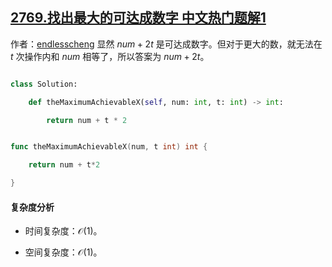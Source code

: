 ## [2769.找出最大的可达成数字 中文热门题解1](https://leetcode.cn/problems/find-the-maximum-achievable-number/solutions/100000/jian-dan-shu-xue-ti-by-endlesscheng-pojw)

作者：[endlesscheng](https://leetcode.cn/u/endlesscheng)
显然 $\textit{num}+2t$ 是可达成数字。但对于更大的数，就无法在 $t$ 次操作内和 $\textit{num}$ 相等了，所以答案为 $\textit{num}+2t$。

```py [sol-Python3]
class Solution:
    def theMaximumAchievableX(self, num: int, t: int) -> int:
        return num + t * 2
```

```go [sol-Go]
func theMaximumAchievableX(num, t int) int {
	return num + t*2
}
```

#### 复杂度分析

- 时间复杂度：$\mathcal{O}(1)$。
- 空间复杂度：$\mathcal{O}(1)$。
